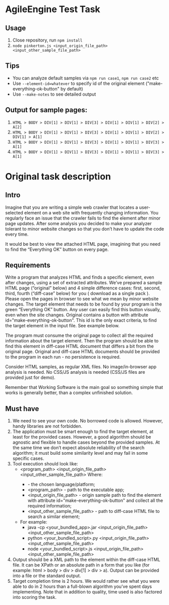 # AgileEngine Test Task

## Usage
1. Close repository, run `npm install`
2. `node pinkerton.js <input_origin_file_path> <input_other_sample_file_path>`

## Tips
- You can analyze default samples via `npm run case1`, `npm run case2` etc
- Use `--element-id=whatever` to specify id of the original element ("make-everything-ok-button" by default)
- Use `--make-notes` to see detailed output

## Output for sample pages:
1. `HTML > BODY > DIV[1] > DIV[1] > DIV[3] > DIV[1] > DIV[1] > DIV[2] > A[2]`
2. `HTML > BODY > DIV[1] > DIV[1] > DIV[3] > DIV[1] > DIV[1] > DIV[2] > DIV[1] > A[1]`
3. `HTML > BODY > DIV[1] > DIV[1] > DIV[3] > DIV[1] > DIV[1] > DIV[3] > A[1]`
4. `HTML > BODY > DIV[1] > DIV[1] > DIV[3] > DIV[1] > DIV[1] > DIV[3] > A[1]`

# Original task description

## Intro
Imagine that you are writing a simple web crawler that locates a user-selected element on a web site with frequently changing information. You regularly face an issue that the crawler fails to find the element after minor page updates. After some analysis you decided to make your analyzer tolerant to minor website changes so that you don’t have to update the code every time.

It would be best to view the attached HTML page, imagining that you need to find the “Everything OK” button on every page.

## Requirements
Write a program that analyzes HTML and finds a specific element, even after changes, using a set of extracted attributes. We’ve prepared a sample HTML page (“original” below) and 4 simple difference cases: first, second, third, fourth (“diff-case” below) for you ( download as a single pack ). Please open the pages in browser to see what we mean by minor website changes. The target element that needs to be found by your program is the green “Everything OK” button. Any user can easily find this button visually, even when the site changes. Original contains a button with attribute id="make-everything-ok-button". This id is the only exact criteria, to find the target element in the input file. See example below.

The program must consume the original page to collect all the required information about the target element. Then the program should be able to find this element in diff-case HTML document that differs a bit from the original page. Original and diff-case HTML documents should be provided to the program in each run - no persistence is required.

Consider HTML samples, as regular XML files. No image/in-browser app analysis is needed. No CSS/JS analysis is needed (CSS/JS files are provided just for demo).

Remember that Working Software is the main goal so something simple that works is generally better, than a complex unfinished solution.

## Must have
1. We need to see your own code. No borrowed code is allowed. However, handy libraries are not forbidden.
2. The application must be smart enough to find the target element, at least for the provided cases. However, a good algorithm should be agnostic and flexible to handle cases beyond the provided samples. At the same time we don’t expect absolute reliability of the search algorithm; it must build some similarity level and may fail in some specific cases.
3. Tool execution should look like:
    * <platform> <program_path> <input_origin_file_path> <input_other_sample_file_path> 
    Where:
      - <platform> - the chosen language/platform;
      - <program_path> - path to the executable app;
      - <input_origin_file_path> - origin sample path to find the element with attribute id="make-everything-ok-button" and collect all the required information;
      - <input_other_sample_file_path> - path to diff-case HTML file to search a similar element;
    * For example:
      - java -cp <your_bundled_app>.jar <input_origin_file_path> <input_other_sample_file_path>
      - python <your_bundled_script>.py <input_origin_file_path> <input_other_sample_file_path>
      - node <your_bundled_script>.js <input_origin_file_path> <input_other_sample_file_path>
4. Output should be a XML path to the element within the diff-case HTML file. It can be XPath or an absolute path in a form that you like (for example: html > body > div > div[1] > div > a). Output can be provided into a file or the standard output.
5. Target completion time is 2 hours. We would rather see what you were able to do in 2 hours than a full-blown algorithm you’ve spent days implementing. Note that in addition to quality, time used is also factored into scoring the task.